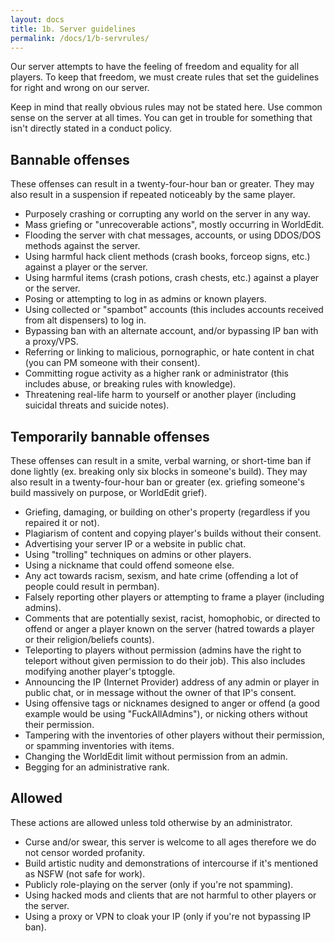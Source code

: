 ```yaml
---
layout: docs
title: 1b. Server guidelines
permalink: /docs/1/b-servrules/
---
```

Our server attempts to have the feeling of freedom and equality for all players. To keep that freedom, we must create rules that set the guidelines for right and wrong on our server.

Keep in mind that really obvious rules may not be stated here. Use common sense on the server at all times. You can get in trouble for something that isn't directly stated in a conduct policy.

## Bannable offenses
These offenses can result in a twenty-four-hour ban or greater.
They may also result in a suspension if repeated noticeably by the same player.

 - Purposely crashing or corrupting any world on the server in any way.
 - Mass griefing or "unrecoverable actions", mostly occurring in WorldEdit.
 - Flooding the server with chat messages, accounts, or using DDOS/DOS methods against the server.
 - Using harmful hack client methods (crash books, forceop signs, etc.) against a player or the server.
 - Using harmful items (crash potions, crash chests, etc.) against a player or the server.
 - Posing or attempting to log in as admins or known players.
 - Using collected or "spambot" accounts (this includes accounts received from alt dispensers) to log in.
 - Bypassing ban with an alternate account, and/or bypassing IP ban with a proxy/VPS.
 - Referring or linking to malicious, pornographic, or hate content in chat (you can PM someone with their consent).
 - Committing rogue activity as a higher rank or administrator (this includes abuse, or breaking rules with knowledge).
 - Threatening real-life harm to yourself or another player (including suicidal threats and suicide notes).

## Temporarily bannable offenses
These offenses can result in a smite, verbal warning, or short-time ban if done lightly (ex. breaking only six
blocks in someone's build).
They may also result in a twenty-four-hour ban or greater (ex. griefing someone's build massively on purpose, or WorldEdit grief).

 - Griefing, damaging, or building on other's property (regardless if you repaired it or not).
 - Plagiarism of content and copying player's builds without their consent.
 - Advertising your server IP or a website in public chat.
 - Using "trolling" techniques on admins or other players.
 - Using a nickname that could offend someone else.
 - Any act towards racism, sexism, and hate crime (offending a lot of people could result in permban).
 - Falsely reporting other players or attempting to frame a player (including admins).
 - Comments that are potentially sexist, racist, homophobic, or directed to offend or anger a player known on the server (hatred towards a player or their religion/beliefs counts).
 - Teleporting to players without permission (admins have the right to teleport without given permission to do their job). This also includes modifying another player's tptoggle.
 - Announcing the IP (Internet Provider) address of any admin or player in public chat, or in message without the owner of that IP's consent.
 - Using offensive tags or nicknames designed to anger or offend (a good example would be using "FuckAllAdmins"), or nicking others without their permission.
 - Tampering with the inventories of other players without their permission, or spamming inventories with items.
 - Changing the WorldEdit limit without permission from an admin.
 - Begging for an administrative rank.

## Allowed
These actions are allowed unless told otherwise by an administrator.

 - Curse and/or swear, this server is welcome to all ages therefore we do not censor worded profanity.
 - Build artistic nudity and demonstrations of intercourse if it's mentioned as NSFW (not safe for work).
 - Publicly role-playing on the server (only if you're not spamming).
 - Using hacked mods and clients that are not harmful to other players or the server.
 - Using a proxy or VPN to cloak your IP (only if you're not bypassing IP ban).
